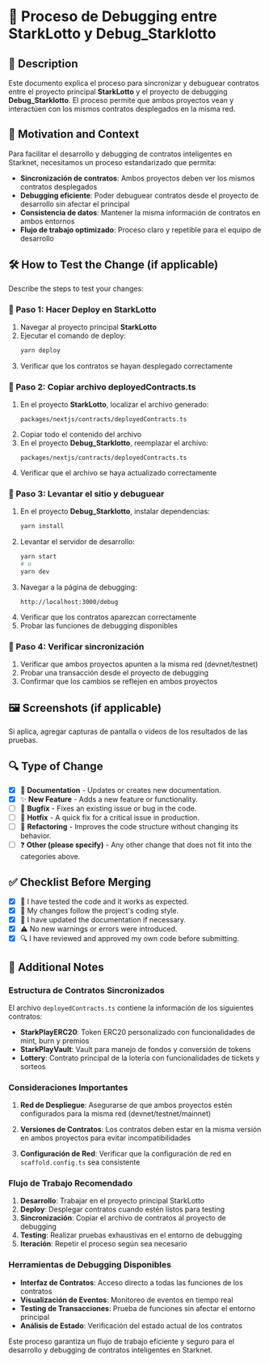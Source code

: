 # 🔧 Proceso de Debugging entre StarkLotto y Debug_Starklotto

## 📌 Description 
Este documento explica el proceso para sincronizar y debuguear contratos entre el proyecto principal **StarkLotto** y el proyecto de debugging **Debug_Starklotto**. El proceso permite que ambos proyectos vean y interactúen con los mismos contratos desplegados en la misma red.

## 🎯 Motivation and Context 
Para facilitar el desarrollo y debugging de contratos inteligentes en Starknet, necesitamos un proceso estandarizado que permita:

- **Sincronización de contratos**: Ambos proyectos deben ver los mismos contratos desplegados
- **Debugging eficiente**: Poder debuguear contratos desde el proyecto de desarrollo sin afectar el principal
- **Consistencia de datos**: Mantener la misma información de contratos en ambos entornos
- **Flujo de trabajo optimizado**: Proceso claro y repetible para el equipo de desarrollo

## 🛠️ How to Test the Change (if applicable) 
Describe the steps to test your changes:

### 🔹 Paso 1: Hacer Deploy en StarkLotto
1. Navegar al proyecto principal **StarkLotto**
2. Ejecutar el comando de deploy:
   ```bash
   yarn deploy
   ```
3. Verificar que los contratos se hayan desplegado correctamente

### 🔹 Paso 2: Copiar archivo deployedContracts.ts
1. En el proyecto **StarkLotto**, localizar el archivo generado:
   ```
   packages/nextjs/contracts/deployedContracts.ts
   ```
2. Copiar todo el contenido del archivo
3. En el proyecto **Debug_Starklotto**, reemplazar el archivo:
   ```
   packages/nextjs/contracts/deployedContracts.ts
   ```
4. Verificar que el archivo se haya actualizado correctamente

### 🔹 Paso 3: Levantar el sitio y debuguear
1. En el proyecto **Debug_Starklotto**, instalar dependencias:
   ```bash
   yarn install
   ```
2. Levantar el servidor de desarrollo:
   ```bash
   yarn start
   # o
   yarn dev
   ```
3. Navegar a la página de debugging:
   ```
   http://localhost:3000/debug
   ```
4. Verificar que los contratos aparezcan correctamente
5. Probar las funciones de debugging disponibles

### 🔹 Paso 4: Verificar sincronización
1. Verificar que ambos proyectos apunten a la misma red (devnet/testnet)
2. Probar una transacción desde el proyecto de debugging
3. Confirmar que los cambios se reflejen en ambos proyectos

## 🖼️ Screenshots (if applicable) 
Si aplica, agregar capturas de pantalla o videos de los resultados de las pruebas.

## 🔍 Type of Change
- [x] 📖 **Documentation** - Updates or creates new documentation.
- [x] ✨ **New Feature** - Adds a new feature or functionality.
- [ ] 🐞 **Bugfix** - Fixes an existing issue or bug in the code.
- [ ] 🚀 **Hotfix** - A quick fix for a critical issue in production.
- [ ] 🔄 **Refactoring** - Improves the code structure without changing its behavior.
- [ ] ❓ **Other (please specify)** - Any other change that does not fit into the categories above.

## ✅ Checklist Before Merging
- [x] 🧪 I have tested the code and it works as expected.
- [x] 🎨 My changes follow the project's coding style.
- [x] 📖 I have updated the documentation if necessary.
- [x] ⚠️ No new warnings or errors were introduced.
- [x] 🔍 I have reviewed and approved my own code before submitting.

## 📌 Additional Notes 

### Estructura de Contratos Sincronizados
El archivo `deployedContracts.ts` contiene la información de los siguientes contratos:

- **StarkPlayERC20**: Token ERC20 personalizado con funcionalidades de mint, burn y premios
- **StarkPlayVault**: Vault para manejo de fondos y conversión de tokens
- **Lottery**: Contrato principal de la lotería con funcionalidades de tickets y sorteos

### Consideraciones Importantes

1. **Red de Despliegue**: Asegurarse de que ambos proyectos estén configurados para la misma red (devnet/testnet/mainnet)

2. **Versiones de Contratos**: Los contratos deben estar en la misma versión en ambos proyectos para evitar incompatibilidades

3. **Configuración de Red**: Verificar que la configuración de red en `scaffold.config.ts` sea consistente

### Flujo de Trabajo Recomendado

1. **Desarrollo**: Trabajar en el proyecto principal StarkLotto
2. **Deploy**: Desplegar contratos cuando estén listos para testing
3. **Sincronización**: Copiar el archivo de contratos al proyecto de debugging
4. **Testing**: Realizar pruebas exhaustivas en el entorno de debugging
5. **Iteración**: Repetir el proceso según sea necesario

### Herramientas de Debugging Disponibles

- **Interfaz de Contratos**: Acceso directo a todas las funciones de los contratos
- **Visualización de Eventos**: Monitoreo de eventos en tiempo real
- **Testing de Transacciones**: Prueba de funciones sin afectar el entorno principal
- **Análisis de Estado**: Verificación del estado actual de los contratos

Este proceso garantiza un flujo de trabajo eficiente y seguro para el desarrollo y debugging de contratos inteligentes en Starknet.
